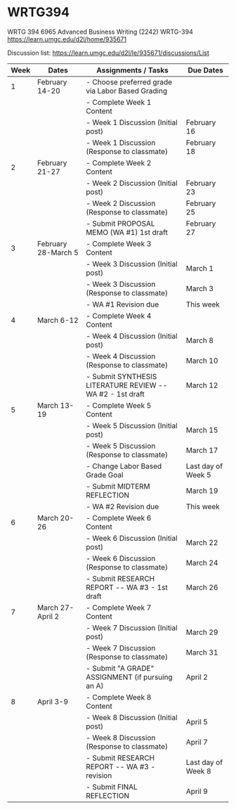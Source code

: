 # WRTG394
WRTG 394 6965 Advanced Business Writing (2242) WRTG-394  
https://learn.umgc.edu/d2l/home/935671

Discussion list:
https://learn.umgc.edu/d2l/le/935671/discussions/List


| Week | Dates            | Assignments / Tasks                                             | Due Dates                |
|------|------------------|-----------------------------------------------------------------|--------------------------|
| 1    | February 14-20   | - Choose preferred grade via Labor Based Grading                |                          |
|      |                  | - Complete Week 1 Content                                       |                          |
|      |                  | - Week 1 Discussion (Initial post)                               | February 16              |
|      |                  | - Week 1 Discussion (Response to classmate)                      | February 18              |
| 2    | February 21-27   | - Complete Week 2 Content                                       |                          |
|      |                  | - Week 2 Discussion (Initial post)                               | February 23              |
|      |                  | - Week 2 Discussion (Response to classmate)                      | February 25              |
|      |                  | - Submit PROPOSAL MEMO (WA #1) 1st draft                         | February 27              |
| 3    | February 28-March 5 | - Complete Week 3 Content                                     |                          |
|      |                  | - Week 3 Discussion (Initial post)                               | March 1                  |
|      |                  | - Week 3 Discussion (Response to classmate)                      | March 3                  |
|      |                  | - WA #1 Revision due                                            | This week                |
| 4    | March 6-12       | - Complete Week 4 Content                                       |                          |
|      |                  | - Week 4 Discussion (Initial post)                               | March 8                  |
|      |                  | - Week 4 Discussion (Response to classmate)                      | March 10                 |
|      |                  | - Submit SYNTHESIS LITERATURE REVIEW -- WA #2 - 1st draft        | March 12                 |
| 5    | March 13-19      | - Complete Week 5 Content                                       |                          |
|      |                  | - Week 5 Discussion (Initial post)                               | March 15                 |
|      |                  | - Week 5 Discussion (Response to classmate)                      | March 17                 |
|      |                  | - Change Labor Based Grade Goal                                 | Last day of Week 5       |
|      |                  | - Submit MIDTERM REFLECTION                                     | March 19                 |
|      |                  | - WA #2 Revision due                                            | This week                |
| 6    | March 20-26      | - Complete Week 6 Content                                       |                          |
|      |                  | - Week 6 Discussion (Initial post)                               | March 22                 |
|      |                  | - Week 6 Discussion (Response to classmate)                      | March 24                 |
|      |                  | - Submit RESEARCH REPORT -- WA #3 - 1st draft                    | March 26                 |
| 7    | March 27-April 2 | - Complete Week 7 Content                                       |                          |
|      |                  | - Week 7 Discussion (Initial post)                               | March 29                 |
|      |                  | - Week 7 Discussion (Response to classmate)                      | March 31                 |
|      |                  | - Submit "A GRADE" ASSIGNMENT (if pursuing an A)                 | April 2                  |
| 8    | April 3-9        | - Complete Week 8 Content                                       |                          |
|      |                  | - Week 8 Discussion (Initial post)                               | April 5                  |
|      |                  | - Week 8 Discussion (Response to classmate)                      | April 7                  |
|      |                  | - Submit RESEARCH REPORT -- WA #3 - revision                     | Last day of Week 8       |
|      |                  | - Submit FINAL REFLECTION                                       | April 9                  |
